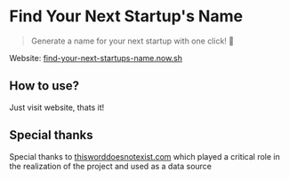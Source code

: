 # Find Your Next Startup's Name

> Generate a name for your next startup with one click! 🚀

Website: [find-your-next-startups-name.now.sh](https://find-your-next-startups-name.now.sh)

## How to use?

Just visit website, thats it!

## Special thanks

Special thanks to [thisworddoesnotexist.com](https://www.thisworddoesnotexist.com) which played a critical role in the realization of the project and used as a data source
